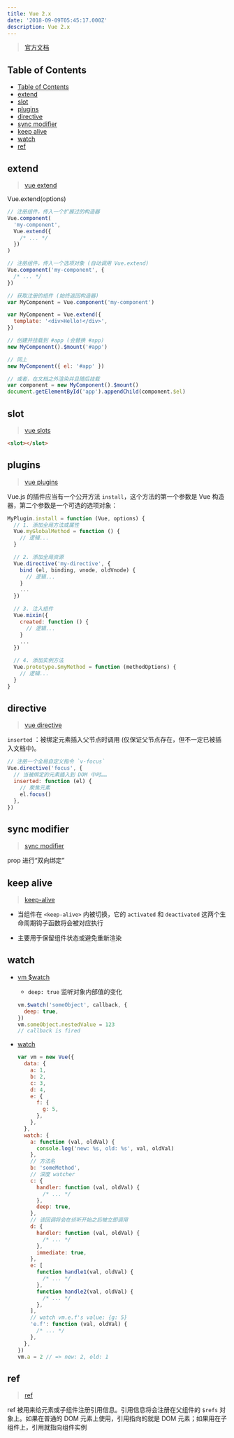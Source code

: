 ```yaml
---
title: Vue 2.x
date: '2018-09-09T05:45:17.000Z'
description: Vue 2.x
---
```


> [官方文档](https://cn.vuejs.org/)

## Table of Contents

- [Table of Contents](#table-of-contents)
- [extend](#extend)
- [slot](#slot)
- [plugins](#plugins)
- [directive](#directive)
- [sync modifier](#sync-modifier)
- [keep alive](#keep-alive)
- [watch](#watch)
- [ref](#ref)

## extend

> [vue extend](https://cn.vuejs.org/v2/api/#Vue-extend)

Vue.extend(options)

```js
// 注册组件，传入一个扩展过的构造器
Vue.component(
  'my-component',
  Vue.extend({
    /* ... */
  })
)

// 注册组件，传入一个选项对象 (自动调用 Vue.extend)
Vue.component('my-component', {
  /* ... */
})

// 获取注册的组件 (始终返回构造器)
var MyComponent = Vue.component('my-component')
```

```js
var MyComponent = Vue.extend({
  template: '<div>Hello!</div>',
})

// 创建并挂载到 #app (会替换 #app)
new MyComponent().$mount('#app')

// 同上
new MyComponent({ el: '#app' })

// 或者，在文档之外渲染并且随后挂载
var component = new MyComponent().$mount()
document.getElementById('app').appendChild(component.$el)
```

## slot

> [vue slots](https://cn.vuejs.org/v2/guide/components-slots.html)

```html
<slot></slot>
```

## plugins

> [vue plugins](https://cn.vuejs.org/v2/guide/plugins.html)

Vue.js 的插件应当有一个公开方法 `install`，这个方法的第一个参数是 Vue 构造器，第二个参数是一个可选的选项对象：

```js
MyPlugin.install = function (Vue, options) {
  // 1. 添加全局方法或属性
  Vue.myGlobalMethod = function () {
    // 逻辑...
  }

  // 2. 添加全局资源
  Vue.directive('my-directive', {
    bind (el, binding, vnode, oldVnode) {
      // 逻辑...
    }
    ...
  })

  // 3. 注入组件
  Vue.mixin({
    created: function () {
      // 逻辑...
    }
    ...
  })

  // 4. 添加实例方法
  Vue.prototype.$myMethod = function (methodOptions) {
    // 逻辑...
  }
}
```

## directive

> [vue directive](https://cn.vuejs.org/v2/guide/custom-directive.html)

`inserted` ：被绑定元素插入父节点时调用 (仅保证父节点存在，但不一定已被插入文档中)。

```js
// 注册一个全局自定义指令 `v-focus`
Vue.directive('focus', {
  // 当被绑定的元素插入到 DOM 中时……
  inserted: function (el) {
    // 聚焦元素
    el.focus()
  },
})
```

## sync modifier

> [sync modifier](https://vuejs.org/v2/guide/components-custom-events.html#sync-Modifier)

prop 进行“双向绑定”

## keep alive

> [keep-alive](https://cn.vuejs.org/v2/api/#keep-alive)

- 当组件在 `<keep-alive>` 内被切换，它的 `activated` 和 `deactivated` 这两个生命周期钩子函数将会被对应执行

- 主要用于保留组件状态或避免重新渲染

## watch

- [vm \$watch](https://cn.vuejs.org/v2/api/#vm-watch)

  - `deep: true` 监听对象内部值的变化

  ```js
  vm.$watch('someObject', callback, {
    deep: true,
  })
  vm.someObject.nestedValue = 123
  // callback is fired
  ```

- [watch](https://cn.vuejs.org/v2/api/#watch)

  ```js
  var vm = new Vue({
    data: {
      a: 1,
      b: 2,
      c: 3,
      d: 4,
      e: {
        f: {
          g: 5,
        },
      },
    },
    watch: {
      a: function (val, oldVal) {
        console.log('new: %s, old: %s', val, oldVal)
      },
      // 方法名
      b: 'someMethod',
      // 深度 watcher
      c: {
        handler: function (val, oldVal) {
          /* ... */
        },
        deep: true,
      },
      // 该回调将会在侦听开始之后被立即调用
      d: {
        handler: function (val, oldVal) {
          /* ... */
        },
        immediate: true,
      },
      e: [
        function handle1(val, oldVal) {
          /* ... */
        },
        function handle2(val, oldVal) {
          /* ... */
        },
      ],
      // watch vm.e.f's value: {g: 5}
      'e.f': function (val, oldVal) {
        /* ... */
      },
    },
  })
  vm.a = 2 // => new: 2, old: 1
  ```

## ref

> [ref](https://cn.vuejs.org/v2/api/#ref)

ref 被用来给元素或子组件注册引用信息。引用信息将会注册在父组件的 `$refs` 对象上。如果在普通的 DOM 元素上使用，引用指向的就是 DOM 元素；如果用在子组件上，引用就指向组件实例

